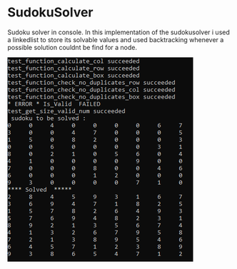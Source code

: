 # SudokuSolver
Sudoku solver in console. In this implementation of the sudokusolver i used a linkedlist to store its solvable values and used backtracking whenever a possible solution couldnt be find for a node. 




![alt text](https://github.com/WilliamVoong/SudokuSolver/blob/master/Capture.PNG)
